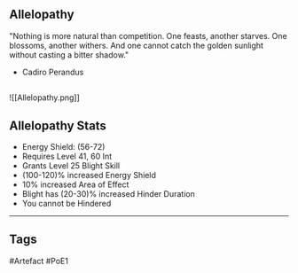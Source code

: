 ## Allelopathy
"Nothing is more natural than competition.
One feasts, another starves.
One blossoms, another withers.
And one cannot catch the golden sunlight
without casting a bitter shadow."
- Cadiro Perandus
##
![[Allelopathy.png]]
## Allelopathy Stats
- Energy Shield: (56-72)
- Requires Level 41, 60 Int
- Grants Level 25 Blight Skill
- (100-120)% increased Energy Shield
- 10% increased Area of Effect
- Blight has (20-30)% increased Hinder Duration
- You cannot be Hindered


---
## Tags
#Artefact
#PoE1
